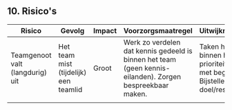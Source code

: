 ## 10. Risico's

| Risico                          | Gevolg                                | Impact | Voorzorgsmaatregel                                                                                      | Uitwijkmogelijkheid                                                                                   |
| --------------------------------- | --------------------------------------- | -------- | --------------------------------------------------------------------------------------------------------- | ------------------------------------------------------------------------------------------------------- |
| Teamgenoot valt (langdurig) uit | Het team mist (tijdelijk) een teamlid | Groot  | Werk zo verdelen dat kennis gedeeld is binnen het team (geen kennis-eilanden). Zorgen bespreekbaar maken. | Taken herverdelen binnen het team en prioriteiten bijstellen met begeleider. Bijstellen doel/resultaat |
|                                 |                                       |           |                                     |                                  |
